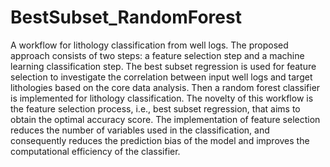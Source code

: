 # BestSubset_RandomForest
A workflow for lithology classification from well logs. 
The proposed approach consists of two steps: a feature selection step and a machine learning classification step. The best subset regression is used for feature selection to investigate the correlation between input well logs and target lithologies based on the core data analysis. Then a random forest classifier is implemented for lithology classification. The novelty of this workflow is the feature selection process, i.e., best subset regression, that aims to obtain the optimal accuracy score. The implementation of feature selection reduces the number of variables used in the classification, and consequently reduces the prediction bias of the model and improves the computational efficiency of the classifier.
